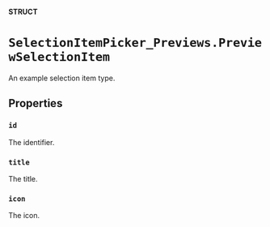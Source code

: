 **STRUCT**

# `SelectionItemPicker_Previews.PreviewSelectionItem`

An example selection item type.

## Properties
### `id`

The identifier.

### `title`

The title.

### `icon`

The icon.

